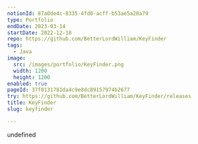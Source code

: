 ```yaml
---
notionId: 87a0de4c-8335-4fd0-acff-b53ae5a28a79
type: Portfolio
endDate: 2023-03-14
startDate: 2022-12-18
repo: https://github.com/BetterLordWilliam/KeyFinder
tags:
  - Java
image:
  src: /images/portfolio/KeyFinder.png
  width: 1200
  height: 1200
enabled: true
pageId: 37f0131781da4c9e8dc89157974b2677
try: https://github.com/BetterLordWilliam/KeyFinder/releases
title: KeyFinder
slug: keyfinder

---
```

undefined